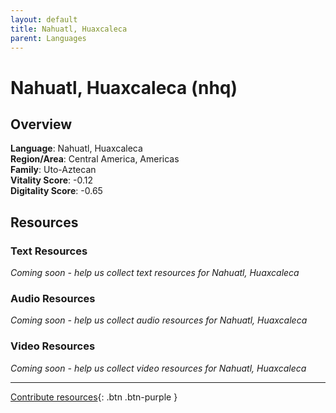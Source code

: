 ```yaml
---
layout: default
title: Nahuatl, Huaxcaleca
parent: Languages
---
```


# Nahuatl, Huaxcaleca (nhq)

## Overview

**Language**: Nahuatl, Huaxcaleca  
**Region/Area**: Central America, Americas  
**Family**: Uto-Aztecan  
**Vitality Score**: -0.12  
**Digitality Score**: -0.65  

## Resources

### Text Resources
*Coming soon - help us collect text resources for Nahuatl, Huaxcaleca*

### Audio Resources
*Coming soon - help us collect audio resources for Nahuatl, Huaxcaleca*

### Video Resources
*Coming soon - help us collect video resources for Nahuatl, Huaxcaleca*

---

[Contribute resources](https://fairtrain.github.io/){: .btn .btn-purple }
